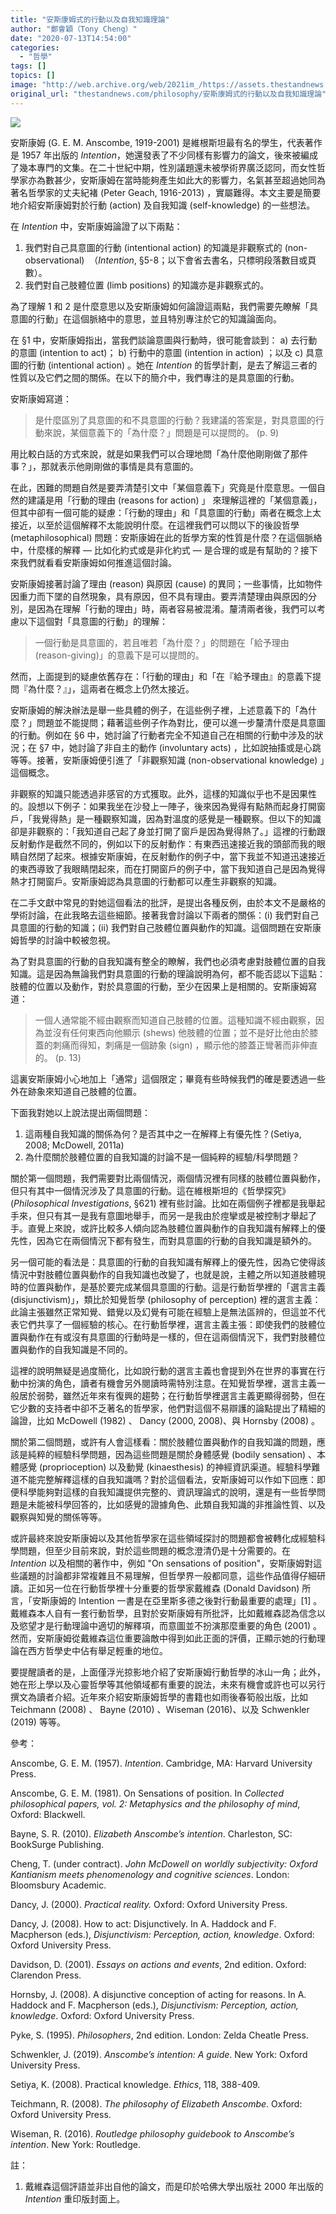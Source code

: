 ```yaml
---
title: "安斯康姆式的行動以及自我知識理論"
author: "鄭會穎（Tony Cheng）"
date: "2020-07-13T14:54:00"
categories:
  - "哲學"
tags: []
topics: []
image: "http://web.archive.org/web/2021im_/https://assets.thestandnews.com/media/photos/chan-05_7e7tr.png"
original_url: "thestandnews.com/philosophy/安斯康姆式的行動以及自我知識理論"
---
```

![](http://web.archive.org/web/2021im_/https://assets.thestandnews.com/media/photos/chan-05_7e7tr.png)

安斯康姆 (G. E. M. Anscombe, 1919-2001) 是維根斯坦最有名的學生，代表著作是 1957 年出版的 _Intention_，她還發表了不少同樣有影響力的論文，後來被編成了幾本專門的文集。在二十世紀中期，性別議題還未被學術界廣泛認同，而女性哲學家亦為數甚少，安斯康姆在當時能夠產生如此大的影響力，名氣甚至超過她同為著名哲學家的丈夫紀褚 (Peter Geach, 1916-2013) ，實屬難得。本文主要是簡要地介紹安斯康姆對於行動 (action) 及自我知識 (self-knowledge) 的一些想法。

在 _Intention_ 中，安斯康姆論證了以下兩點：

1.  我們對自己具意圖的行動 (intentional action) 的知識是非觀察式的 (non-observational)  （_Intention_, §5-8；以下會省去書名，只標明段落數目或頁數）。
2.  我們對自己肢體位置 (limb positions) 的知識亦是非觀察式的。

為了理解 1 和 2 是什麼意思以及安斯康姆如何論證這兩點，我們需要先瞭解「具意圖的行動」在這個脈絡中的意思，並且特別專注於它的知識論面向。

在 §1 中，安斯康姆指出，當我們談論意圖與行動時，很可能會談到： a) 去行動的意圖 (intention to act)； b) 行動中的意圖 (intention in action) ；以及 c) 具意圖的行動 (intentional action) 。她在 _Intention_ 的哲學計劃，是去了解這三者的性質以及它們之間的關係。在以下的簡介中，我們專注的是具意圖的行動。

安斯康姆寫道：

> 是什麼區別了具意圖的和不具意圖的行動？我建議的答案是，對具意圖的行動來說，某個意義下的「為什麼？」問題是可以提問的。 (p. 9)

用比較白話的方式來說，就是如果我們可以合理地問「為什麼他剛剛做了那件事？」，那就表示他剛剛做的事情是具有意圖的。

在此，困難的問題自然是要弄清楚引文中「某個意義下」究竟是什麼意思。一個自然的建議是用「行動的理由 (reasons for action) 」 來理解這裡的「某個意義」，但其中卻有一個可能的疑慮：「行動的理由」和「具意圖的行動」兩者在概念上太接近，以至於這個解釋不太能說明什麼。在這裡我們可以問以下的後設哲學 (metaphilosophical) 問題：安斯康姆在此的哲學方案的性質是什麼？在這個脈絡中，什麼樣的解釋 — 比如化約式或是非化約式 — 是合理的或是有幫助的？接下來我們就看看安斯康姆如何推進這個討論。

安斯康姆接著討論了理由 (reason) 與原因 (cause) 的異同；一些事情，比如物件因重力而下墜的自然現象，具有原因，但不具有理由。要弄清楚理由與原因的分別，是因為在理解「行動的理由」時，兩者容易被混淆。釐清兩者後，我們可以考慮以下這個對「具意圖的行動」的理解：

> 一個行動是具意圖的，若且唯若「為什麼？」的問題在「給予理由 (reason-giving)」的意義下是可以提問的。

然而，上面提到的疑慮依舊存在：「行動的理由」和「在『給予理由』的意義下提問『為什麼？』」，這兩者在概念上仍然太接近。

安斯康姆的解決辦法是舉一些具體的例子，在這些例子裡，上述意義下的「為什麼？」問題並不能提問；藉著這些例子作為對比，便可以進一步釐清什麼是具意圖的行動。例如在 §6 中，她討論了行動者完全不知道自己在相關的行動中涉及的狀況；在 §7 中，她討論了非自主的動作 (involuntary acts) ，比如說抽搐或是心跳等等。接著，安斯康姆便引進了「非觀察知識 (non-observational knowledge) 」這個概念。

非觀察的知識只能透過非感官的方式獲取。此外，這樣的知識似乎也不是因果性的。設想以下例子：如果我坐在沙發上一陣子，後來因為覺得有點熱而起身打開窗戶，「我覺得熱」是一種觀察知識，因為對溫度的感覺是一種觀察。但以下的知識卻是非觀察的：「我知道自己起了身並打開了窗戶是因為覺得熱了。」這裡的行動跟反射動作是截然不同的，例如以下的反射動作：有東西迅速接近我的頭部而我的眼睛自然閉了起來。根據安斯康姆，在反射動作的例子中，當下我並不知道迅速接近的東西導致了我眼睛閉起來，而在打開窗戶的例子中，當下我知道自己是因為覺得熱才打開窗戶。安斯康姆認為具意圖的行動都可以產生非觀察的知識。

在二手文獻中常見的對她這個看法的批評，是提出各種反例，由於本文不是嚴格的學術討論，在此我略去這些細節。接著我會討論以下兩者的關係：(i) 我們對自己具意圖的行動的知識；(ii) 我們對自己肢體位置與動作的知識。這個問題在安斯康姆哲學的討論中較被忽視。

為了對具意圖的行動的自我知識有整全的瞭解，我們也必須考慮對肢體位置的自我知識。這是因為無論我們對具意圖的行動的理論說明為何，都不能否認以下這點：肢體的位置以及動作，對於具意圖的行動，至少在因果上是相關的。安斯康姆寫道：

> 一個人通常能不經由觀察而知道自己肢體的位置。這種知識不經由觀察，因為並沒有任何東西向他顯示 (shews) 他肢體的位置；並不是好比他由於膝蓋的刺痛而得知，刺痛是一個跡象 (sign) ，顯示他的膝蓋正彎著而非伸直的。 (p. 13)

這裏安斯康姆小心地加上「通常」這個限定；畢竟有些時候我們的確是要透過一些外在跡象來知道自己肢體的位置。

下面我對她以上說法提出兩個問題：

1.  這兩種自我知識的關係為何？是否其中之一在解釋上有優先性？(Setiya, 2008; McDowell, 2011a)
2.  為什麼關於肢體位置的自我知識的討論不是一個純粹的經驗/科學問題？

關於第一個問題，我們需要對比兩個情況，兩個情況裡有同樣的肢體位置與動作，但只有其中一個情況涉及了具意圖的行動。這在維根斯坦的《哲學探究》 (_Philosophical Investigations_, §621) 裡有些討論。比如在兩個例子裡都是我舉起手來，但只有其一是我有意圖地舉手，而另一是我由於痙攣或是被控制才舉起了手。直覺上來說，或許比較多人傾向認為肢體位置與動作的自我知識有解釋上的優先性，因為它在兩個情況下都有發生，而對具意圖的行動的自我知識是額外的。

另一個可能的看法是：具意圖的行動的自我知識有解釋上的優先性，因為它使得該情況中對肢體位置與動作的自我知識也改變了，也就是說，主體之所以知道肢體現時的位置與動作，是基於要完成某個具意圖的行動。這是行動哲學裡的「選言主義 (disjunctivism)」，類比於知覺哲學 (philosophy of perception) 裡的選言主義：此論主張雖然正常知覺、錯覺以及幻覺有可能在經驗上是無法區辨的，但這並不代表它們共享了一個經驗的核心。在行動哲學裡，選言主義主張：即使我們的肢體位置與動作在有或沒有具意圖的行動時是一樣的，但在這兩個情況下，我們對肢體位置與動作的自我知識是不同的。

這裡的說明無疑是過度簡化，比如說行動的選言主義也會提到外在世界的事實在行動中扮演的角色，讀者有機會另外閱讀時需特別注意。在知覺哲學裡，選言主義一般居於弱勢，雖然近年來有復興的趨勢；在行動哲學裡選言主義更顯得弱勢，但在它少數的支持者中卻不乏著名的哲學家，他們對這個不易辯護的論點提出了精細的論證，比如 McDowell (1982) 、 Dancy (2000, 2008)、與 Hornsby (2008) 。

關於第二個問題，或許有人會這樣看：關於肢體位置與動作的自我知識的問題，應該是純粹的經驗科學問題，因為這些問題是關於身體感覺 (bodily sensation) 、本體感覺 (proprioception) 以及動覺 (kinaesthesis) 的神經資訊渠道。經驗科學難道不能完整解釋這樣的自我知識嗎？對於這個看法，安斯康姆可以作如下回應：即便科學能夠對這樣的自我知識提供完整的、資訊理論式的說明，還是有一些哲學問題是未能被科學回答的，比如感覺的證據角色、此類自我知識的非推論性質、以及觀察與知覺的關係等等。

或許最終來說安斯康姆以及其他哲學家在這些領域探討的問題都會被轉化成經驗科學問題，但至少目前來說，對於這些問題的概念澄清仍是十分需要的。在 _Intention_ 以及相關的著作中，例如 "On sensations of position"，安斯康姆對這些議題的討論都非常複雜且不易理解，但哲學界一般都同意，這些作品值得仔細研讀。正如另一位在行動哲學裡十分重要的哲學家戴維森 (Donald Davidson) 所言，「安斯康姆的 Intention 一書是在亞里斯多德之後對行動最重要的處理」\[1\] 。戴維森本人自有一套行動哲學，且對於安斯康姆有所批評，比如戴維森認為信念以及慾望才是行動理論中適切的解釋項，而意圖並不扮演那麼重要的角色 (2001) 。然而，安斯康姆從戴維森這位重要論敵中得到如此正面的評價，正顯示她的行動理論在西方哲學史中佔有舉足輕重的地位。

要提醒讀者的是，上面僅浮光掠影地介紹了安斯康姆行動哲學的冰山一角；此外，她在形上學以及心靈哲學等其他領域都有重要的說法，未來有機會或許也可以另行撰文為讀者介紹。近年來介紹安斯康姆哲學的書籍也如雨後春筍般出版，比如 Teichmann (2008) 、 Bayne (2010) 、Wiseman (2016)、以及 Schwenkler (2019) 等等。

參考：

Anscombe, G. E. M. (1957). _Intention_. Cambridge, MA: Harvard University Press.

Anscombe, G. E. M. (1981). On Sensations of position. In _Collected philosophical papers, vol. 2: Metaphysics and the philosophy of mind_, Oxford: Blackwell.

Bayne, S. R. (2010). _Elizabeth Anscombe’s intention_. Charleston, SC: BookSurge Publishing.

Cheng, T. (under contract). _John McDowell on worldly subjectivity: Oxford Kantianism meets phenomenology and cognitive sciences_. London: Bloomsbury Academic.

Dancy, J. (2000). _Practical reality._ Oxford: Oxford University Press.

Dancy, J. (2008). How to act: Disjunctively. In A. Haddock and F. Macpherson (eds.), _Disjunctivism: Perception, action, knowledge_. Oxford: Oxford University Press.

Davidson, D. (2001). _Essays on actions and events_, 2nd edition. Oxford: Clarendon Press.

Hornsby, J. (2008). A disjunctive conception of acting for reasons. In A. Haddock and F. Macpherson (eds.), _Disjunctivism: Perception, action, knowledge_. Oxford: Oxford University Press.

Pyke, S. (1995). _Philosophers_, 2nd edition. London: Zelda Cheatle Press.

Schwenkler, J. (2019). _Anscombe’s intention: A guide_. New York: Oxford University Press.

Setiya, K. (2008). Practical knowledge. _Ethics_, 118, 388-409.

Teichmann, R. (2008). _The philosophy of Elizabeth Anscombe_. Oxford: Oxford University Press.

Wiseman, R. (2016). _Routledge philosophy guidebook to Anscombe’s intention_. New York: Routledge.

註：

1.  戴維森這個評語並非出自他的論文，而是印於哈佛大學出版社 2000 年出版的 _Intention_ 重印版封面上。